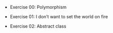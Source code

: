 - Exercise 00: Polymorphism

- Exercise 01: I don’t want to set the world on fire

- Exercise 02: Abstract class

